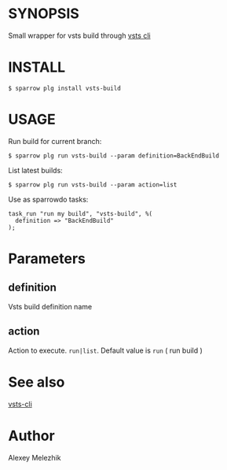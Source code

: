 # SYNOPSIS

Small wrapper for vsts build through [vsts cli](https://docs.microsoft.com/en-us/cli/vsts/overview?view=vsts-cli-latest)

# INSTALL

    $ sparrow plg install vsts-build

# USAGE


Run build for current branch:

    $ sparrow plg run vsts-build --param definition=BackEndBuild

List latest builds:

    $ sparrow plg run vsts-build --param action=list
    
Use as sparrowdo tasks:

    task_run "run my build", "vsts-build", %(
      definition => "BackEndBuild"
    );

# Parameters

## definition

Vsts build definition name

## action

Action to execute. `run|list`. Default value is `run` ( run build )

# See also

[vsts-cli](https://docs.microsoft.com/en-us/cli/vsts/overview?view=vsts-cli-latest)

# Author

Alexey Melezhik

